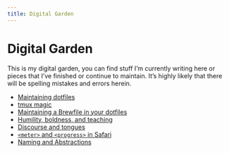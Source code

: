 ```yaml
---
title: Digital Garden
---
```

# Digital Garden

This is my digital garden, you can find stuff I’m currently writing here
or pieces that I’ve finished or continue to maintain. It’s highly likely
that there will be spelling mistakes and errors herein.

- [Maintaining dotfiles](maintaining-dotfiles)
- [tmux magic](tmux-magic)
- [Maintaining a Brewfile in your dotfiles](maintaining-a-brewfile-in-your-dotfiles)
- [Humility, boldness, and teaching](humility-boldness-and-teaching)
- [Discourse and tongues](discourse-and-tongues)
- [`<meter>` and `<progress>` in Safari](meter-and-progress-in-safari)
- [Naming and Abstractions](naming-and-abstractions)
